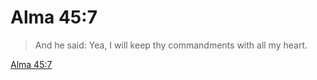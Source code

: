 # Alma 45:7

> And he said: Yea, I will keep thy commandments with all my heart.

[Alma 45:7](https://www.churchofjesuschrist.org/study/scriptures/bofm/alma/45?lang=eng&id=p7#p7)


